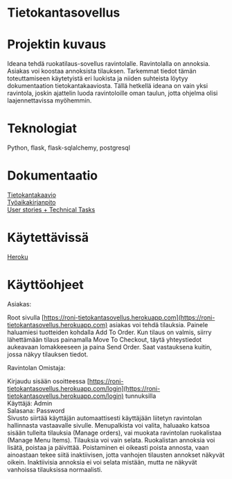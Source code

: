 # Tietokantasovellus

# Projektin kuvaus
Ideana tehdä ruokatilaus-sovellus ravintolalle. Ravintolalla on annoksia. Asiakas voi koostaa annoksista tilauksen. Tarkemmat tiedot tämän toteuttamiseen käytetyistä eri luokista ja niiden suhteista löytyy dokumentaation tietokantakaaviosta. Tällä hetkellä ideana on vain yksi ravintola, joskin ajattelin luoda ravintoloille oman taulun, jotta ohjelma olisi laajennettavissa myöhemmin.  

# Teknologiat  

Python, flask, flask-sqlalchemy, postgresql  
  
# Dokumentaatio
[Tietokantakaavio](https://github.com/RoniNiklas/tietokantasovellus/blob/master/dokumentaatio/tietokantakaavio.jpg)     
[Työaikakirjanpito](https://github.com/RoniNiklas/tietokantasovellus/blob/master/dokumentaatio/ty%C3%B6aikakirjanpito.MD)  
[User stories + Technical Tasks](https://github.com/RoniNiklas/tietokantasovellus/blob/master/dokumentaatio/k%C3%A4ytt%C3%B6tapaukset.MD)

# Käytettävissä
[Heroku](https://roni-tietokantasovellus.herokuapp.com)

# Käyttöohjeet
Asiakas:

Root sivulla [https://roni-tietokantasovellus.herokuapp.com](https://roni-tietokantasovellus.herokuapp.com) asiakas voi tehdä tilauksia. Painele haluamiesi tuotteiden kohdalla Add To Order. Kun tilaus on valmis, siirry lähettämään tilaus painamalla Move To Checkout, täytä yhteystiedot aukeavaan lomakkeeseen ja paina Send Order. Saat vastauksena kuitin, jossa näkyy tilauksen tiedot.  
  
  Ravintolan Omistaja:  
  
Kirjaudu sisään osoitteessa [https://roni-tietokantasovellus.herokuapp.com/login](https://roni-tietokantasovellus.herokuapp.com/login) tunnuksilla   
Käyttäjä: Admin   
Salasana: Password     
Sivusto siirtää käyttäjän automaattisesti käyttäjään liitetyn ravintolan hallinnasta vastaavalle sivulle. Menupalkista voi valita, haluaako katsoa sisään tulleita tilauksia (Manage orders), vai muokata ravintolan ruokalistaa (Manage Menu Items). Tilauksia voi vain selata. Ruokalistan annoksia voi lisätä, poistaa ja päivittää. Poistaminen ei oikeasti poista annosta, vaan ainoastaan tekee siitä inaktiivisen, jotta vanhojen tilausten annokset näkyvät oikein. Inaktiivisia annoksia ei voi selata mistään, mutta ne näkyvät vanhoissa tilauksissa normaalisti.
